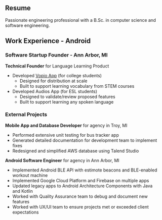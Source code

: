 
## Resume
Passionate engineering professional with a B.Sc. in computer science and software engineering.

## Work Experience - Android

### Software Startup Founder - Ann Arbor, MI
**Technical Founder** for Language Learning Product
* Developed [Vopio App](https://github.com/rmesquit/vopio-android) (for college students)
  * Designed for distribution at scale
  * Built to support learning vocabulary from STEM courses
* Developed Audios App (for ESL students)
  * Designed to validate/review proposed features
  * Built to support learning any spoken language

### External Projects
**Mobile App and Database Developer** for agency in Troy, MI
* Performed extensive unit testing for bus tracker app
* Generated detailed documentation for development team to implement fixes
* Redesigned and simplified AWS database using Talend Studio

**Android Software Engineer** for agency in Ann Arbor, MI
* Implemented Android BLE API with estimote beacons and BLE-enabled workout machine
* Implemented Google Cloud Platform and Firebase on multiple apps
* Updated legacy apps to Android Architecture Components with Java and Kotlin
* Worked with Quality Assurance team to debug and document new features
* Worked with UX/UI team to ensure projects met or exceeded client expectations
